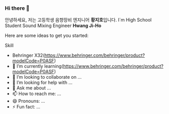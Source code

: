 ### Hi there 👋


안녕하세요, 저는 고등학생 음향장비 엔지니어 **황지호**입니다.
I`m High School Student Sound Mixing Engineer **Hwang Ji-Ho**

Here are some ideas to get you started:

Skill
- Behringer X32(https://www.behringer.com/behringer/product?modelCode=P0ASF)
- 🌱 I’m currently learning(https://www.behringer.com/behringer/product?modelCode=P0ASF)
- 👯 I’m looking to collaborate on ...
- 🤔 I’m looking for help with ...
- 💬 Ask me about ...
- 📫 How to reach me: ...
- 😄 Pronouns: ...
- ⚡ Fun fact: ...
